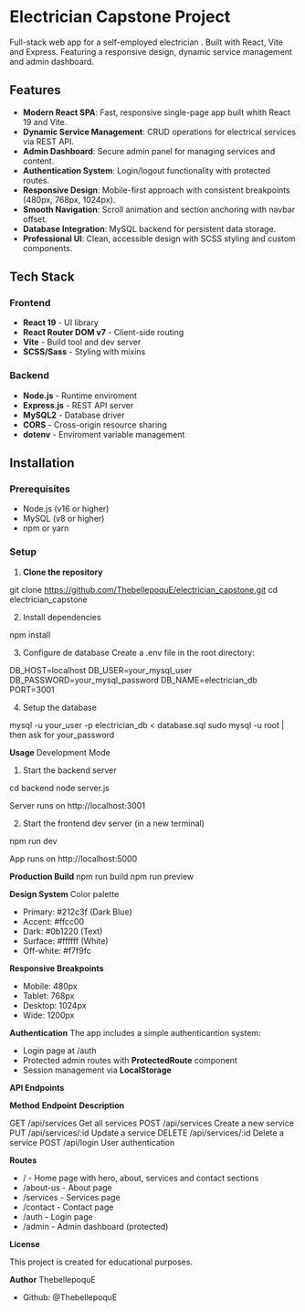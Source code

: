 # Electrician Capstone Project

Full-stack web app for a self-employed electrician . Built with React, Vite and Express. 
Featuring a responsive design, dynamic service management and admin dashboard.

## Features

- **Modern React SPA**: Fast, responsive single-page app built whith React 19 and Vite.
- **Dynamic Service Management**: CRUD operations for electrical services via REST API.
- **Admin Dashboard**: Secure admin panel for managing services and content.
- **Authentication System**: Login/logout functionality with protected routes.
- **Responsive Design**: Mobile-first approach with consistent breakpoints (480px, 768px, 1024px).
- **Smooth Navigation**: Scroll animation and section anchoring with navbar offset.
- **Database Integration**: MySQL backend for persistent data storage.
- **Professional UI**: Clean, accessible design with SCSS styling and custom components.

## Tech Stack

### Frontend

- **React 19** - UI library
- **React Router DOM v7** - Client-side routing
- **Vite** - Build tool and dev server
- **SCSS/Sass** - Styling with mixins

### Backend

- **Node.js** - Runtime enviroment
- **Express.js** - REST API server
- **MySQL2** - Database driver
- **CORS** - Cross-origin resource sharing
- **dotenv** - Enviroment variable management

## Installation

### Prerequisites

- Node.js (v16 or higher)
- MySQL (v8 or higher)
- npm or yarn

### Setup

1. **Clone the repository**

git clone https://github.com/ThebellepoquE/electrician_capstone.git
cd electrician_capstone

2. Install dependencies

npm install

3. Configure de database
Create a .env file in the root directory:

DB_HOST=localhost
DB_USER=your_mysql_user
DB_PASSWORD=your_mysql_password
DB_NAME=electrician_db
PORT=3001

4. Setup the database

mysql -u your_user -p electrician_db < database.sql
sudo mysql -u root   | then ask for your_password

**Usage**
Development Mode

1. Start the backend server

cd backend
node server.js

Server runs on http://localhost:3001

2. Start the frontend dev server (in a new terminal)

npm run dev

App runs on http://localhost:5000

**Production Build**
npm run build
npm run preview

**Design System** 
Color palette

- Primary: #212c3f (Dark Blue)
- Accent: #ffcc00
- Dark: #0b1220 (Text)
- Surface: #ffffff (White)
- Off-white: #f7f9fc

**Responsive Breakpoints**

- Mobile: 480px
- Tablet: 768px
- Desktop: 1024px
- Wide: 1200px

**Authentication**
The app includes a simple authenticantion system:

- Login page at /auth
- Protected admin routes with **ProtectedRoute** component
- Session management via **LocalStorage**

**API Endpoints**

**Method**	        **Endpoint**	            **Description**

GET	                /api/services	            Get all services
POST	            /api/services	            Create a new service
PUT	                /api/services/:id	        Update a service
DELETE	            /api/services/:id	        Delete a service
POST	            /api/login	                User authentication

**Routes**

- /         - Home page with hero, about, services and contact sections
- /about-us - About page
- /services - Services page
- /contact  - Contact page
- /auth     - Login page
- /admin    - Admin dashboard (protected)

**License**

This project is created for educational purposes.

**Author**
ThebellepoquE 

- Github: @ThebellepoquE